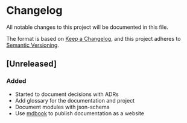 # Changelog

All notable changes to this project will be documented in this file.

The format is based on [Keep a Changelog](https://keepachangelog.com/en/1.0.0/),
and this project adheres to [Semantic Versioning](https://semver.org/spec/v2.0.0.html).

## [Unreleased]

### Added 

- Started to document decisions with ADRs
- Add glossary for the documentation and project
- Document modules with json-schema
- Use [mdbook](https://rust-lang.github.io/mdBook/) to publish documentation as a website